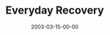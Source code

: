 ---
layout: message
category: message
series: "Everyday Enron"
title: "Everyday Recovery"
date: 2003-03-15-00-00
message_id: 238
audio: "http://s3.amazonaws.com/crossroads-media/message/audio/05_03-16-03_Everyday_Recovery.mp3"
audio-duration: "35:19"
explicit: false
---